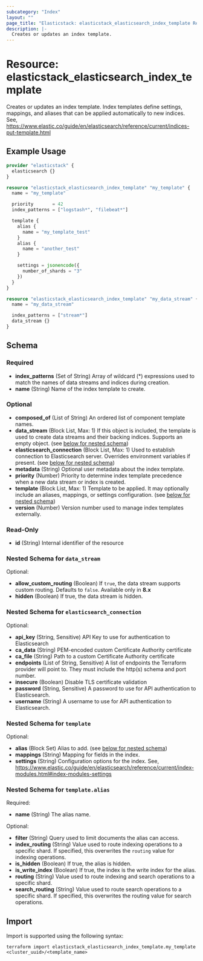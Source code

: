 ```yaml
---
subcategory: "Index"
layout: ""
page_title: "Elasticstack: elasticstack_elasticsearch_index_template Resource"
description: |-
  Creates or updates an index template.
---
```


# Resource: elasticstack_elasticsearch_index_template

Creates or updates an index template. Index templates define settings, mappings, and aliases that can be applied automatically to new indices. See, https://www.elastic.co/guide/en/elasticsearch/reference/current/indices-put-template.html

## Example Usage

```terraform
provider "elasticstack" {
  elasticsearch {}
}

resource "elasticstack_elasticsearch_index_template" "my_template" {
  name = "my_template"

  priority       = 42
  index_patterns = ["logstash*", "filebeat*"]

  template {
    alias {
      name = "my_template_test"
    }
    alias {
      name = "another_test"
    }

    settings = jsonencode({
      number_of_shards = "3"
    })
  }
}

resource "elasticstack_elasticsearch_index_template" "my_data_stream" {
  name = "my_data_stream"

  index_patterns = ["stream*"]
  data_stream {}
}
```

<!-- schema generated by tfplugindocs -->
## Schema

### Required

- **index_patterns** (Set of String) Array of wildcard (*) expressions used to match the names of data streams and indices during creation.
- **name** (String) Name of the index template to create.

### Optional

- **composed_of** (List of String) An ordered list of component template names.
- **data_stream** (Block List, Max: 1) If this object is included, the template is used to create data streams and their backing indices. Supports an empty object. (see [below for nested schema](#nestedblock--data_stream))
- **elasticsearch_connection** (Block List, Max: 1) Used to establish connection to Elasticsearch server. Overrides environment variables if present. (see [below for nested schema](#nestedblock--elasticsearch_connection))
- **metadata** (String) Optional user metadata about the index template.
- **priority** (Number) Priority to determine index template precedence when a new data stream or index is created.
- **template** (Block List, Max: 1) Template to be applied. It may optionally include an aliases, mappings, or settings configuration. (see [below for nested schema](#nestedblock--template))
- **version** (Number) Version number used to manage index templates externally.

### Read-Only

- **id** (String) Internal identifier of the resource

<a id="nestedblock--data_stream"></a>
### Nested Schema for `data_stream`

Optional:

- **allow_custom_routing** (Boolean) If `true`, the data stream supports custom routing. Defaults to `false`. Available only in **8.x**
- **hidden** (Boolean) If true, the data stream is hidden.


<a id="nestedblock--elasticsearch_connection"></a>
### Nested Schema for `elasticsearch_connection`

Optional:

- **api_key** (String, Sensitive) API Key to use for authentication to Elasticsearch
- **ca_data** (String) PEM-encoded custom Certificate Authority certificate
- **ca_file** (String) Path to a custom Certificate Authority certificate
- **endpoints** (List of String, Sensitive) A list of endpoints the Terraform provider will point to. They must include the http(s) schema and port number.
- **insecure** (Boolean) Disable TLS certificate validation
- **password** (String, Sensitive) A password to use for API authentication to Elasticsearch.
- **username** (String) A username to use for API authentication to Elasticsearch.


<a id="nestedblock--template"></a>
### Nested Schema for `template`

Optional:

- **alias** (Block Set) Alias to add. (see [below for nested schema](#nestedblock--template--alias))
- **mappings** (String) Mapping for fields in the index.
- **settings** (String) Configuration options for the index. See, https://www.elastic.co/guide/en/elasticsearch/reference/current/index-modules.html#index-modules-settings

<a id="nestedblock--template--alias"></a>
### Nested Schema for `template.alias`

Required:

- **name** (String) The alias name.

Optional:

- **filter** (String) Query used to limit documents the alias can access.
- **index_routing** (String) Value used to route indexing operations to a specific shard. If specified, this overwrites the `routing` value for indexing operations.
- **is_hidden** (Boolean) If true, the alias is hidden.
- **is_write_index** (Boolean) If true, the index is the write index for the alias.
- **routing** (String) Value used to route indexing and search operations to a specific shard.
- **search_routing** (String) Value used to route search operations to a specific shard. If specified, this overwrites the routing value for search operations.

## Import

Import is supported using the following syntax:

```shell
terraform import elasticstack_elasticsearch_index_template.my_template <cluster_uuid>/<template_name>
```
